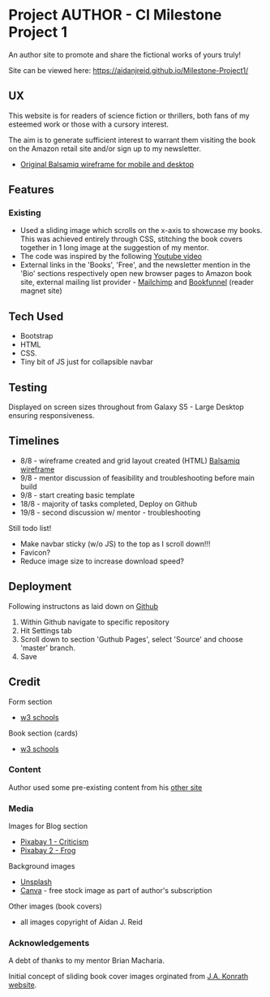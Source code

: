 # Project AUTHOR - CI Milestone Project 1

An author site to promote and share the fictional works of yours truly!

Site can be viewed here: https://aidanjreid.github.io/Milestone-Project1/

## UX

This website is for readers of science fiction or thrillers, both fans of my esteemed work or those with a cursory interest.

The aim is to generate sufficient interest to warrant them visiting the book on the Amazon retail site and/or sign up to my newsletter.

* [Original Balsamiq wireframe for mobile and desktop](https://balsamiq.cloud/s27rxce/p1yv5wk)

## Features

### Existing

* Used a sliding image which scrolls on the x-axis to showcase my books. This was achieved entirely through CSS, stitching the book covers together in 1 long image at the suggestion of my mentor.
* The code was inspired by the following [Youtube video](https://www.youtube.com/watch?v=e3_qXLoIFds)
* External links in the 'Books', 'Free', and the newsletter mention in the 'Bio' sections respectively open new browser pages to Amazon book site, external mailing list provider - [Mailchimp](http:www.mailchimp.com) and [Bookfunnel](http://www.bookfunnel.com) (reader magnet site)

## Tech Used

* Bootstrap
* HTML
* CSS.
* Tiny bit of JS just for collapsible navbar

## Testing

Displayed on screen sizes throughout from Galaxy S5 - Large Desktop ensuring responsiveness.


## Timelines

* 8/8 - wireframe created and grid layout created (HTML) [Balsamiq wireframe](https://balsamiq.cloud/s27rxce/p1yv5wk)
* 9/8 - mentor discussion of feasibility and troubleshooting before main build
* 9/8 - start creating basic template
* 18/8 - majority of tasks completed, Deploy on Github
* 19/8 - second discussion w/ mentor - troubleshooting

Still todo list!
* Make navbar sticky (w/o JS) to the top as I scroll down!!!
* Favicon?
* Reduce image size to increase download speed?

## Deployment

Following instructons as laid down on [Github](https://help.github.com/en/articles/configuring-a-publishing-source-for-github-pages)

1. Within Github navigate to specific repository
2. Hit Settings tab
3. Scroll down to section 'Guthub Pages', select 'Source' and choose 'master' branch.
4. Save

## Credit

Form section
* [w3 schools](https://www.w3schools.com/css/css_form.asp)

Book section (cards)
* [w3 schools](https://www.w3schools.com/howto/howto_css_flip_card.asp)

### Content

Author used some pre-existing content from his [other site](http://www.aidanjreid.com)

### Media

Images for Blog section
* [Pixabay 1 - Criticism](https://pixabay.com/images/id-3083099/)
* [Pixabay 2 - Frog](https://pixabay.com/photos/frog-sofa-relaxation-rest-funny-1073427/)

Background images
* [Unsplash](https://unsplash.com/photos/Oaqk7qqNh_c)
* [Canva](http://www.canva.com) - free stock image as part of author's subscription

Other images (book covers)
* all images copyright of Aidan J. Reid

### Acknowledgements

A debt of thanks to my mentor Brian Macharia.

Initial concept of sliding book cover images orginated from [J.A. Konrath website](http://www.jakonrath.com).